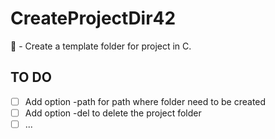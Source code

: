 # CreateProjectDir42
📂 - Create a template folder for project in C.

## TO DO
- [ ] Add option -path for path where folder need to be created
- [ ] Add option -del to delete the project folder
- [ ] ...
